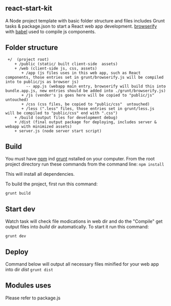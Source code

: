 ## react-start-kit
A Node project template with basic folder structure and files includes Grunt tasks &  package.json to start a React web app development.  [browserify](http://browserify.org) with [babel](https://babeljs.io) used to compile js components. 

## Folder structure
```
 +/  (project root)
    + /public (static/ built client-side  assets) 
    + /web (client-side js, css, assets)
       + /app (js files uses in this web app, such as React components, those entries set in grunt/browserify.js will be compiled into to public/js as browser js)
         -- app.js (webapp main entry, browserify will build this into bundle.app.js, new entries should be added into ./grunt/browserify.js)
       + /js (vender's js goes here will be copied to "public/js" untouched)
       + /css (css files, be copied to "public/css"  untouched)
       + /less (".less" files, those entries set in grunt/less.js  will be compiled to "public/css" end with ".css")
    + /build (output files for development debug)
    + /dist (final output package for deploying, includes server & webapp with minimized assets)
    + server.js (node server start script)
```

## Build
You must have [npm](https://www.npmjs.org/) ind [grunt](https://www.npmjs.com/package/grunt) nstalled on your computer.
From the root project directory run these commands from the command line:
`npm install`

This will install all dependencies.

To build the project, first run this command:

`grunt build`

## Start dev
Watch task will check file modications in web dir and do the "Compile" get output files into *build* dir automatically. To start it run this command:

`grunt dev`

## Deploy
Command below will output all necessary files minified for your web app into dir *dist* 
`grunt dist`

## Modules uses
Please refer to package.js
